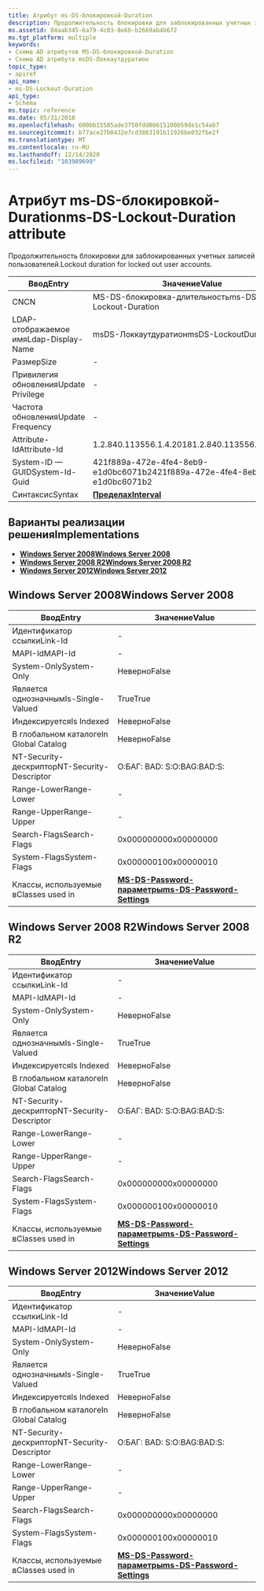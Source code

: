 ```yaml
---
title: Атрибут ms-DS-блокировкой-Duration
description: Продолжительность блокировки для заблокированных учетных записей пользователей.
ms.assetid: 04aab345-6a79-4c03-8e6b-b2669ab4b672
ms.tgt_platform: multiple
keywords:
- Схема AD атрибутов MS-DS-блокировкой-Duration
- Схема AD атрибута msDS-Локкаутдуратион
topic_type:
- apiref
api_name:
- ms-DS-Lockout-Duration
api_type:
- Schema
ms.topic: reference
ms.date: 05/31/2018
ms.openlocfilehash: 600bb15585ade3750fdd86615100b59de1c54ab7
ms.sourcegitcommit: b77ace27b0432e7cd3863191b11926be032fbe2f
ms.translationtype: MT
ms.contentlocale: ru-RU
ms.lasthandoff: 12/14/2020
ms.locfileid: "103989699"
---
```

# <a name="ms-ds-lockout-duration-attribute"></a><span data-ttu-id="322aa-105">Атрибут ms-DS-блокировкой-Duration</span><span class="sxs-lookup"><span data-stu-id="322aa-105">ms-DS-Lockout-Duration attribute</span></span>

<span data-ttu-id="322aa-106">Продолжительность блокировки для заблокированных учетных записей пользователей.</span><span class="sxs-lookup"><span data-stu-id="322aa-106">Lockout duration for locked out user accounts.</span></span>



| <span data-ttu-id="322aa-107">Ввод</span><span class="sxs-lookup"><span data-stu-id="322aa-107">Entry</span></span> | <span data-ttu-id="322aa-108">Значение</span><span class="sxs-lookup"><span data-stu-id="322aa-108">Value</span></span> |
|-------------------|--------------------------------------|
| <span data-ttu-id="322aa-109">CN</span><span class="sxs-lookup"><span data-stu-id="322aa-109">CN</span></span>                | <span data-ttu-id="322aa-110">MS-DS-блокировка-длительность</span><span class="sxs-lookup"><span data-stu-id="322aa-110">ms-DS-Lockout-Duration</span></span>               |
| <span data-ttu-id="322aa-111">LDAP-отображаемое имя</span><span class="sxs-lookup"><span data-stu-id="322aa-111">Ldap-Display-Name</span></span> | <span data-ttu-id="322aa-112">msDS-Локкаутдуратион</span><span class="sxs-lookup"><span data-stu-id="322aa-112">msDS-LockoutDuration</span></span>                 |
| <span data-ttu-id="322aa-113">Размер</span><span class="sxs-lookup"><span data-stu-id="322aa-113">Size</span></span>              | \-                                   |
| <span data-ttu-id="322aa-114">Привилегия обновления</span><span class="sxs-lookup"><span data-stu-id="322aa-114">Update Privilege</span></span>  | \-                                   |
| <span data-ttu-id="322aa-115">Частота обновления</span><span class="sxs-lookup"><span data-stu-id="322aa-115">Update Frequency</span></span>  | \-                                   |
| <span data-ttu-id="322aa-116">Attribute-Id</span><span class="sxs-lookup"><span data-stu-id="322aa-116">Attribute-Id</span></span>      | <span data-ttu-id="322aa-117">1.2.840.113556.1.4.2018</span><span class="sxs-lookup"><span data-stu-id="322aa-117">1.2.840.113556.1.4.2018</span></span>              |
| <span data-ttu-id="322aa-118">System-ID — GUID</span><span class="sxs-lookup"><span data-stu-id="322aa-118">System-Id-Guid</span></span>    | <span data-ttu-id="322aa-119">421f889a-472e-4fe4-8eb9-e1d0bc6071b2</span><span class="sxs-lookup"><span data-stu-id="322aa-119">421f889a-472e-4fe4-8eb9-e1d0bc6071b2</span></span> |
| <span data-ttu-id="322aa-120">Синтаксис</span><span class="sxs-lookup"><span data-stu-id="322aa-120">Syntax</span></span>            | [<span data-ttu-id="322aa-121">**Пределах**</span><span class="sxs-lookup"><span data-stu-id="322aa-121">**Interval**</span></span>](s-interval.md)       |



## <a name="implementations"></a><span data-ttu-id="322aa-122">Варианты реализации решения</span><span class="sxs-lookup"><span data-stu-id="322aa-122">Implementations</span></span>

-   [<span data-ttu-id="322aa-123">**Windows Server 2008**</span><span class="sxs-lookup"><span data-stu-id="322aa-123">**Windows Server 2008**</span></span>](#windows-server-2008)
-   [<span data-ttu-id="322aa-124">**Windows Server 2008 R2**</span><span class="sxs-lookup"><span data-stu-id="322aa-124">**Windows Server 2008 R2**</span></span>](#windows-server-2008-r2)
-   [<span data-ttu-id="322aa-125">**Windows Server 2012**</span><span class="sxs-lookup"><span data-stu-id="322aa-125">**Windows Server 2012**</span></span>](#windows-server-2012)

## <a name="windows-server-2008"></a><span data-ttu-id="322aa-126">Windows Server 2008</span><span class="sxs-lookup"><span data-stu-id="322aa-126">Windows Server 2008</span></span>



| <span data-ttu-id="322aa-127">Ввод</span><span class="sxs-lookup"><span data-stu-id="322aa-127">Entry</span></span> | <span data-ttu-id="322aa-128">Значение</span><span class="sxs-lookup"><span data-stu-id="322aa-128">Value</span></span> |
|------------------------|-----------------------------------------------------------------------|
| <span data-ttu-id="322aa-129">Идентификатор ссылки</span><span class="sxs-lookup"><span data-stu-id="322aa-129">Link-Id</span></span>                | \-                                                                    |
| <span data-ttu-id="322aa-130">MAPI-Id</span><span class="sxs-lookup"><span data-stu-id="322aa-130">MAPI-Id</span></span>                | \-                                                                    |
| <span data-ttu-id="322aa-131">System-Only</span><span class="sxs-lookup"><span data-stu-id="322aa-131">System-Only</span></span>            | <span data-ttu-id="322aa-132">Неверно</span><span class="sxs-lookup"><span data-stu-id="322aa-132">False</span></span>                                                                 |
| <span data-ttu-id="322aa-133">Является однозначным</span><span class="sxs-lookup"><span data-stu-id="322aa-133">Is-Single-Valued</span></span>       | <span data-ttu-id="322aa-134">True</span><span class="sxs-lookup"><span data-stu-id="322aa-134">True</span></span>                                                                  |
| <span data-ttu-id="322aa-135">Индексируется</span><span class="sxs-lookup"><span data-stu-id="322aa-135">Is Indexed</span></span>             | <span data-ttu-id="322aa-136">Неверно</span><span class="sxs-lookup"><span data-stu-id="322aa-136">False</span></span>                                                                 |
| <span data-ttu-id="322aa-137">В глобальном каталоге</span><span class="sxs-lookup"><span data-stu-id="322aa-137">In Global Catalog</span></span>      | <span data-ttu-id="322aa-138">Неверно</span><span class="sxs-lookup"><span data-stu-id="322aa-138">False</span></span>                                                                 |
| <span data-ttu-id="322aa-139">NT-Security-дескриптор</span><span class="sxs-lookup"><span data-stu-id="322aa-139">NT-Security-Descriptor</span></span> | <span data-ttu-id="322aa-140">О:БАГ: BAD: S:</span><span class="sxs-lookup"><span data-stu-id="322aa-140">O:BAG:BAD:S:</span></span>                                                          |
| <span data-ttu-id="322aa-141">Range-Lower</span><span class="sxs-lookup"><span data-stu-id="322aa-141">Range-Lower</span></span>            | \-                                                                    |
| <span data-ttu-id="322aa-142">Range-Upper</span><span class="sxs-lookup"><span data-stu-id="322aa-142">Range-Upper</span></span>            | \-                                                                    |
| <span data-ttu-id="322aa-143">Search-Flags</span><span class="sxs-lookup"><span data-stu-id="322aa-143">Search-Flags</span></span>           | <span data-ttu-id="322aa-144">0x00000000</span><span class="sxs-lookup"><span data-stu-id="322aa-144">0x00000000</span></span>                                                            |
| <span data-ttu-id="322aa-145">System-Flags</span><span class="sxs-lookup"><span data-stu-id="322aa-145">System-Flags</span></span>           | <span data-ttu-id="322aa-146">0x00000010</span><span class="sxs-lookup"><span data-stu-id="322aa-146">0x00000010</span></span>                                                            |
| <span data-ttu-id="322aa-147">Классы, используемые в</span><span class="sxs-lookup"><span data-stu-id="322aa-147">Classes used in</span></span>        | [<span data-ttu-id="322aa-148">**MS-DS-Password-параметры**</span><span class="sxs-lookup"><span data-stu-id="322aa-148">**ms-DS-Password-Settings**</span></span>](c-msds-passwordsettings.md)<br/> |



## <a name="windows-server-2008-r2"></a><span data-ttu-id="322aa-149">Windows Server 2008 R2</span><span class="sxs-lookup"><span data-stu-id="322aa-149">Windows Server 2008 R2</span></span>



| <span data-ttu-id="322aa-150">Ввод</span><span class="sxs-lookup"><span data-stu-id="322aa-150">Entry</span></span> | <span data-ttu-id="322aa-151">Значение</span><span class="sxs-lookup"><span data-stu-id="322aa-151">Value</span></span> |
|------------------------|-----------------------------------------------------------------------|
| <span data-ttu-id="322aa-152">Идентификатор ссылки</span><span class="sxs-lookup"><span data-stu-id="322aa-152">Link-Id</span></span>                | \-                                                                    |
| <span data-ttu-id="322aa-153">MAPI-Id</span><span class="sxs-lookup"><span data-stu-id="322aa-153">MAPI-Id</span></span>                | \-                                                                    |
| <span data-ttu-id="322aa-154">System-Only</span><span class="sxs-lookup"><span data-stu-id="322aa-154">System-Only</span></span>            | <span data-ttu-id="322aa-155">Неверно</span><span class="sxs-lookup"><span data-stu-id="322aa-155">False</span></span>                                                                 |
| <span data-ttu-id="322aa-156">Является однозначным</span><span class="sxs-lookup"><span data-stu-id="322aa-156">Is-Single-Valued</span></span>       | <span data-ttu-id="322aa-157">True</span><span class="sxs-lookup"><span data-stu-id="322aa-157">True</span></span>                                                                  |
| <span data-ttu-id="322aa-158">Индексируется</span><span class="sxs-lookup"><span data-stu-id="322aa-158">Is Indexed</span></span>             | <span data-ttu-id="322aa-159">Неверно</span><span class="sxs-lookup"><span data-stu-id="322aa-159">False</span></span>                                                                 |
| <span data-ttu-id="322aa-160">В глобальном каталоге</span><span class="sxs-lookup"><span data-stu-id="322aa-160">In Global Catalog</span></span>      | <span data-ttu-id="322aa-161">Неверно</span><span class="sxs-lookup"><span data-stu-id="322aa-161">False</span></span>                                                                 |
| <span data-ttu-id="322aa-162">NT-Security-дескриптор</span><span class="sxs-lookup"><span data-stu-id="322aa-162">NT-Security-Descriptor</span></span> | <span data-ttu-id="322aa-163">О:БАГ: BAD: S:</span><span class="sxs-lookup"><span data-stu-id="322aa-163">O:BAG:BAD:S:</span></span>                                                          |
| <span data-ttu-id="322aa-164">Range-Lower</span><span class="sxs-lookup"><span data-stu-id="322aa-164">Range-Lower</span></span>            | \-                                                                    |
| <span data-ttu-id="322aa-165">Range-Upper</span><span class="sxs-lookup"><span data-stu-id="322aa-165">Range-Upper</span></span>            | \-                                                                    |
| <span data-ttu-id="322aa-166">Search-Flags</span><span class="sxs-lookup"><span data-stu-id="322aa-166">Search-Flags</span></span>           | <span data-ttu-id="322aa-167">0x00000000</span><span class="sxs-lookup"><span data-stu-id="322aa-167">0x00000000</span></span>                                                            |
| <span data-ttu-id="322aa-168">System-Flags</span><span class="sxs-lookup"><span data-stu-id="322aa-168">System-Flags</span></span>           | <span data-ttu-id="322aa-169">0x00000010</span><span class="sxs-lookup"><span data-stu-id="322aa-169">0x00000010</span></span>                                                            |
| <span data-ttu-id="322aa-170">Классы, используемые в</span><span class="sxs-lookup"><span data-stu-id="322aa-170">Classes used in</span></span>        | [<span data-ttu-id="322aa-171">**MS-DS-Password-параметры**</span><span class="sxs-lookup"><span data-stu-id="322aa-171">**ms-DS-Password-Settings**</span></span>](c-msds-passwordsettings.md)<br/> |



## <a name="windows-server-2012"></a><span data-ttu-id="322aa-172">Windows Server 2012</span><span class="sxs-lookup"><span data-stu-id="322aa-172">Windows Server 2012</span></span>



| <span data-ttu-id="322aa-173">Ввод</span><span class="sxs-lookup"><span data-stu-id="322aa-173">Entry</span></span> | <span data-ttu-id="322aa-174">Значение</span><span class="sxs-lookup"><span data-stu-id="322aa-174">Value</span></span> |
|------------------------|-----------------------------------------------------------------------|
| <span data-ttu-id="322aa-175">Идентификатор ссылки</span><span class="sxs-lookup"><span data-stu-id="322aa-175">Link-Id</span></span>                | \-                                                                    |
| <span data-ttu-id="322aa-176">MAPI-Id</span><span class="sxs-lookup"><span data-stu-id="322aa-176">MAPI-Id</span></span>                | \-                                                                    |
| <span data-ttu-id="322aa-177">System-Only</span><span class="sxs-lookup"><span data-stu-id="322aa-177">System-Only</span></span>            | <span data-ttu-id="322aa-178">Неверно</span><span class="sxs-lookup"><span data-stu-id="322aa-178">False</span></span>                                                                 |
| <span data-ttu-id="322aa-179">Является однозначным</span><span class="sxs-lookup"><span data-stu-id="322aa-179">Is-Single-Valued</span></span>       | <span data-ttu-id="322aa-180">True</span><span class="sxs-lookup"><span data-stu-id="322aa-180">True</span></span>                                                                  |
| <span data-ttu-id="322aa-181">Индексируется</span><span class="sxs-lookup"><span data-stu-id="322aa-181">Is Indexed</span></span>             | <span data-ttu-id="322aa-182">Неверно</span><span class="sxs-lookup"><span data-stu-id="322aa-182">False</span></span>                                                                 |
| <span data-ttu-id="322aa-183">В глобальном каталоге</span><span class="sxs-lookup"><span data-stu-id="322aa-183">In Global Catalog</span></span>      | <span data-ttu-id="322aa-184">Неверно</span><span class="sxs-lookup"><span data-stu-id="322aa-184">False</span></span>                                                                 |
| <span data-ttu-id="322aa-185">NT-Security-дескриптор</span><span class="sxs-lookup"><span data-stu-id="322aa-185">NT-Security-Descriptor</span></span> | <span data-ttu-id="322aa-186">О:БАГ: BAD: S:</span><span class="sxs-lookup"><span data-stu-id="322aa-186">O:BAG:BAD:S:</span></span>                                                          |
| <span data-ttu-id="322aa-187">Range-Lower</span><span class="sxs-lookup"><span data-stu-id="322aa-187">Range-Lower</span></span>            | \-                                                                    |
| <span data-ttu-id="322aa-188">Range-Upper</span><span class="sxs-lookup"><span data-stu-id="322aa-188">Range-Upper</span></span>            | \-                                                                    |
| <span data-ttu-id="322aa-189">Search-Flags</span><span class="sxs-lookup"><span data-stu-id="322aa-189">Search-Flags</span></span>           | <span data-ttu-id="322aa-190">0x00000000</span><span class="sxs-lookup"><span data-stu-id="322aa-190">0x00000000</span></span>                                                            |
| <span data-ttu-id="322aa-191">System-Flags</span><span class="sxs-lookup"><span data-stu-id="322aa-191">System-Flags</span></span>           | <span data-ttu-id="322aa-192">0x00000010</span><span class="sxs-lookup"><span data-stu-id="322aa-192">0x00000010</span></span>                                                            |
| <span data-ttu-id="322aa-193">Классы, используемые в</span><span class="sxs-lookup"><span data-stu-id="322aa-193">Classes used in</span></span>        | [<span data-ttu-id="322aa-194">**MS-DS-Password-параметры**</span><span class="sxs-lookup"><span data-stu-id="322aa-194">**ms-DS-Password-Settings**</span></span>](c-msds-passwordsettings.md)<br/> |



 

 





